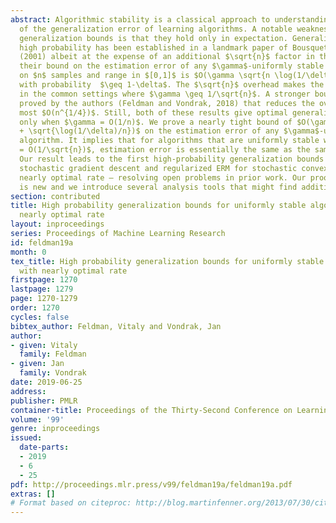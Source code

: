 ```yaml
---
abstract: Algorithmic stability is a classical approach to understanding and analysis
  of the generalization error of learning algorithms. A notable weakness of most stability-based
  generalization bounds is that they hold only in expectation. Generalization with
  high probability has been established in a landmark paper of Bousquet and Elisseeff
  (2001) albeit at the expense of an additional $\sqrt{n}$ factor in the bound. Specifically,
  their bound on the estimation error of any $\gamma$-uniformly stable learning algorithm
  on $n$ samples and range in $[0,1]$ is $O(\gamma \sqrt{n \log(1/\delta)} + \sqrt{\log(1/\delta)/n})$
  with probability  $\geq 1-\delta$. The $\sqrt{n}$ overhead makes the bound vacuous
  in the common settings where $\gamma \geq 1/\sqrt{n}$. A stronger bound was recently
  proved by the authors (Feldman and Vondrak, 2018) that reduces the overhead to at
  most $O(n^{1/4})$. Still, both of these results give optimal generalization bounds
  only when $\gamma = O(1/n)$. We prove a nearly tight bound of $O(\gamma \log(n)\log(n/\delta)
  + \sqrt{\log(1/\delta)/n})$ on the estimation error of any $\gamma$-uniformly stable
  algorithm. It implies that for algorithms that are uniformly stable with $\gamma
  = O(1/\sqrt{n})$, estimation error is essentially the same as the sampling error.
  Our result leads to the first high-probability generalization bounds for multi-pass
  stochastic gradient descent and regularized ERM for stochastic convex problems with
  nearly optimal rate — resolving open problems in prior work. Our proof technique
  is new and we introduce several analysis tools that might find additional applications.
section: contributed
title: High probability generalization bounds for uniformly stable algorithms with
  nearly optimal rate
layout: inproceedings
series: Proceedings of Machine Learning Research
id: feldman19a
month: 0
tex_title: High probability generalization bounds for uniformly stable algorithms
  with nearly optimal rate
firstpage: 1270
lastpage: 1279
page: 1270-1279
order: 1270
cycles: false
bibtex_author: Feldman, Vitaly and Vondrak, Jan
author:
- given: Vitaly
  family: Feldman
- given: Jan
  family: Vondrak
date: 2019-06-25
address: 
publisher: PMLR
container-title: Proceedings of the Thirty-Second Conference on Learning Theory
volume: '99'
genre: inproceedings
issued:
  date-parts:
  - 2019
  - 6
  - 25
pdf: http://proceedings.mlr.press/v99/feldman19a/feldman19a.pdf
extras: []
# Format based on citeproc: http://blog.martinfenner.org/2013/07/30/citeproc-yaml-for-bibliographies/
---
```

